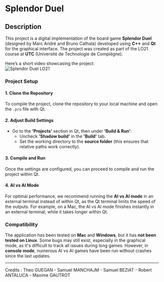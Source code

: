 # **Splendor Duel**

## **Description**
This project is a digital implementation of the board game **Splendor Duel** (designed by Marc André and Bruno Cathala) developed using **C++** and **Qt** for the graphical interface. The project was created as part of the LO21 course at **UTC** (Université de Technologie de Compiègne).

Here’s a short video showcasing the project:  
![Splendor Duel LO21](https://img.youtube.com/vi/C3SE0VFJZ7A/0.jpg)

### **Project Setup**

#### **1. Clone the Repository**
To compile the project, clone the repository to your local machine and open the `.pro` file with Qt.

#### **2. Adjust Build Settings**
- Go to the **'Projects'** section in Qt, then under **'Build & Run'**:
  - Uncheck **'Shadow build'** in the **'Build'** tab.
  - Set the working directory to the **source folder** (this ensures that relative paths work correctly).

#### **3. Compile and Run**
Once the settings are configured, you can proceed to compile and run the project within Qt.

#### **4. AI vs AI Mode**
For optimal performance, we recommend running the **AI vs AI mode** in an external terminal instead of within Qt, as the Qt terminal limits the speed of the outputs. For example, on a Mac, the AI vs AI mode finishes instantly in an external terminal, while it takes longer within Qt.

### **Compatibility**
The application has been tested on **Mac** and **Windows**, but it has **not been tested on Linux**. Some bugs may still exist, especially in the graphical mode, as it's difficult to track all issues during long games. However, in **console mode**, numerous AI vs AI games have been run without crashes since the last updates.

---

Credits : Theo GUEGAN - Samuel MANCHAJM - Samuel BEZIAT - Robert ANTALUCA - Maxime GAUTROT
